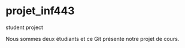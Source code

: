 # projet_inf443
student project

Nous sommes deux étudiants et ce Git présente notre projet de cours.
